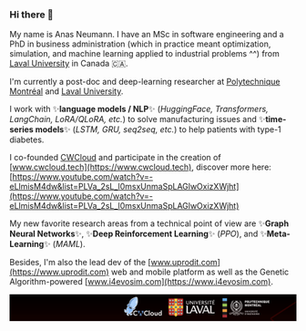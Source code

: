 ### Hi there 👋

My name is Anas Neumann. I have an MSc in software engineering and a PhD in business administration (which in practice meant optimization, simulation, and machine learning applied to industrial problems ^^) from [Laval University](https://www.ulaval.ca/) in Canada 🇨🇦. 

I'm currently a post-doc and deep-learning researcher at [Polytechnique Montréal](https://www.polymtl.ca/) and [Laval University](https://www.ulaval.ca/). 

I work with ✨**language models / NLP**✨ (_HuggingFace, Transformers, LangChain, LoRA/QLoRA, etc._) to solve manufacturing issues and ✨**time-series models**✨ (_LSTM, GRU, seq2seq, etc._) to help patients with type-1 diabetes. 

I co-founded [CWCloud](https://www.cwcloud.tech) and participate in the creation of [www.cwcloud.tech](https://www.cwcloud.tech), discover more here: [https://www.youtube.com/watch?v=-eLlmisM4dw&list=PLVa_2sL_l0msxUnmaSpLAGlwOxizXWjht](https://www.youtube.com/watch?v=-eLlmisM4dw&list=PLVa_2sL_l0msxUnmaSpLAGlwOxizXWjht)

My new favorite research areas from a technical point of view are ✨**Graph Neural Networks**✨, ✨**Deep Reinforcement Learning**✨ (_PPO_), and ✨**Meta-Learning**✨ (_MAML_). 

Besides, I'm also the lead dev of the [www.uprodit.com](https://www.uprodit.com)  web and mobile platform as well as the Genetic Algorithm-powered [www.i4evosim.com](https://www.i4evosim.com).

![background](back.png)
